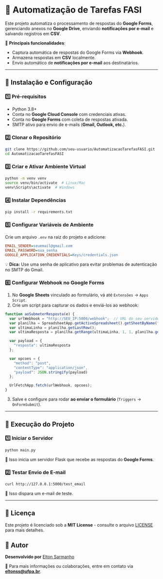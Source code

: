 # 📌 Automatização de Tarefas FASI

Este projeto automatiza o processamento de respostas do **Google Forms**, gerenciando anexos no **Google Drive**, enviando **notificações por e-mail** e salvando registros em **CSV**.  

🔧 **Principais funcionalidades**:
- Captura automática de respostas do Google Forms via **Webhook**.
- Armazena respostas em **CSV** localmente.
- Envio automático de **notificações por e-mail** aos destinatários.

---


## 🚀 **Instalação e Configuração**

### **1️⃣ Pré-requisitos**
- Python 3.8+  
- Conta no **Google Cloud Console** com credenciais ativas.  
- Conta no **Google Forms** com coleta de respostas ativada.  
- SMTP ativo para envio de e-mails (**Gmail, Outlook, etc.**).  

### **2️⃣ Clonar o Repositório**
```bash
git clone https://github.com/seu-usuario/AutomatizacaoTarefasFASI.git
cd AutomatizacaoTarefasFASI
```

### **3️⃣ Criar e Ativar Ambiente Virtual**
```bash
python -m venv venv
source venv/bin/activate  # Linux/Mac
venv\Scripts\activate  # Windows
```

### **4️⃣ Instalar Dependências**
```bash
pip install -r requirements.txt
```

### **5️⃣ Configurar Variáveis de Ambiente**
Crie um arquivo `.env` na raiz do projeto e adicione:
```ini
EMAIL_SENDER=seuemail@gmail.com
EMAIL_PASSWORD=sua_senha
GOOGLE_APPLICATION_CREDENTIALS=Keys/credentials.json
```
💡 **Dica:** Use uma senha de aplicativo para evitar problemas de autenticação no SMTP do Gmail.

### **6️⃣ Configurar Webhook no Google Forms**
1. No **Google Sheets** vinculado ao formulário, vá até `Extensões` → `Apps Script`.
2. Crie um script para capturar os dados e enviá-los ao webhook:
```javascript
function aoSubmeterResposta(e) {
  var urlWebhook = "http://SEU_IP:5000/webhook";  // URL do seu servidor Flask
  var planilha = SpreadsheetApp.getActiveSpreadsheet().getSheetByName("Respostas do formulário");
  var ultimaLinha = planilha.getLastRow();
  var ultimaResposta = planilha.getRange(ultimaLinha, 1, 1, planilha.getLastColumn()).getValues()[0];

  var payload = {
    "resposta": ultimaResposta
  };

  var opcoes = {
    "method": "post",
    "contentType": "application/json",
    "payload": JSON.stringify(payload)
  };

  UrlFetchApp.fetch(urlWebhook, opcoes);
}
```
3. Salve e configure para rodar **ao enviar o formulário** (`Triggers` → `OnFormSubmit`).

---

## 📌 **Execução do Projeto**
### **1️⃣ Iniciar o Servidor**
```bash
python main.py
```
📌 Isso inicia um servidor Flask que recebe as respostas do **Google Forms**.

### **2️⃣ Testar Envio de E-mail**
```bash
curl http://127.0.0.1:5000/test_email
```
📌 Isso dispara um e-mail de teste.

---

## 📜 **Licença**
Este projeto é licenciado sob a **MIT License** - consulte o arquivo [LICENSE](LICENSE) para mais detalhes.

## 👤 **Autor**
**Desenvolvido por** [Elton Sarmanho](mailto:eltonss@ufpa.br)  

📩 Para mais informações ou colaborações, entre em contato via **[eltonss@ufpa.br](mailto:eltonss@ufpa.br)**.

